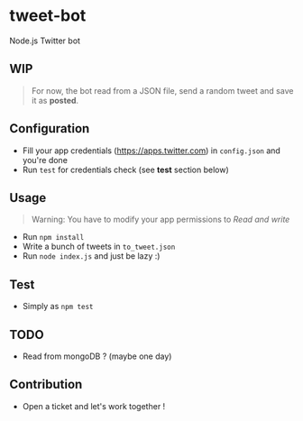 # tweet-bot

Node.js Twitter bot

## WIP

> For now, the bot read from a JSON file, send a random tweet and save it as **posted**.

## Configuration

- Fill your app credentials (https://apps.twitter.com) in `config.json` and you're done
- Run `test` for credentials check (see **test** section below)

## Usage

> Warning: You have to modify your app permissions to _Read and write_

- Run `npm install`
- Write a bunch of tweets in `to_tweet.json`
- Run `node index.js` and just be lazy :)

## Test

- Simply as `npm test`

## TODO

- Read from mongoDB ? (maybe one day)

## Contribution

- Open a ticket and let's work together !
